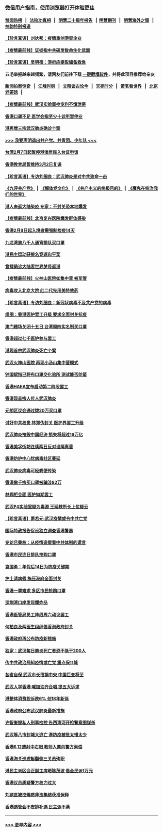 ### [微信用户指南，使用浏览器打开体验更佳](https://github.com/gfw-breaker/banned-news1/blob/master/indexes/wechat-guide.md?t=0)
#### [禁闻热榜](热点新闻.md?t=0)  &nbsp;&nbsp;|&nbsp;&nbsp; [法轮功真相](https://github.com/gfw-breaker/truth/blob/master/README.md?t=0) &nbsp;&nbsp;|&nbsp;&nbsp; [明慧二十周年报告](https://github.com/gfw-breaker/mh-reports/blob/master/README.md?t=0) &nbsp;&nbsp;|&nbsp;&nbsp;[明慧期刊](https://github.com/gfw-breaker/mh-qikan) &nbsp;&nbsp;|&nbsp;&nbsp; [明慧海外之窗](https://github.com/gfw-breaker/mh-news/blob/master/README.md?t=0) &nbsp;&nbsp;|&nbsp;&nbsp; [神韵特别报道](https://github.com/gfw-breaker/mh-news/blob/master/shenyun.md?t=0)
#### [【珍言真语】刘达邦：疫情重创港资企业](../pages/nsc415/n11854274.md?t=02090433) 
#### [【疫情最前线】证据指中共研发致命生化武器](../pages/nsc415/n11853087.md?t=02090433) 
#### [【珍言真语】吴明德：港府应提取储备救急](../pages/nsc415/n11852734.md?t=02090433) 
#### 五毛举报越来越频繁，请网友们前往下载 [一键翻墙软件](https://github.com/gfw-breaker/ssr-accounts)，并将此项目推荐给亲友
#### [新闻拍案惊奇](https://github.com/gfw-breaker/banned-news1/blob/master/pages/link4.md) &nbsp;&nbsp;|&nbsp;&nbsp; [江峰时刻](https://github.com/gfw-breaker/banned-news1/blob/master/pages/link4.md) &nbsp;&nbsp;|&nbsp;&nbsp; [文昭谈古论今](https://github.com/gfw-breaker/banned-news1/blob/master/pages/link4.md) &nbsp;&nbsp;|&nbsp;&nbsp; [天亮时分](https://github.com/gfw-breaker/banned-news1/blob/master/pages/link4.md) &nbsp;&nbsp;|&nbsp;&nbsp; [萧茗看世界](https://github.com/gfw-breaker/banned-news1/blob/master/pages/link4.md) &nbsp;&nbsp;|&nbsp;&nbsp; [北京老茶馆](https://github.com/gfw-breaker/banned-news1/blob/master/pages/link4.md) &nbsp;&nbsp;|&nbsp;&nbsp; 
#### [【疫情最前线】武汉实验室抢专利不慎泄密](../pages/nsc415/n11850310.md?t=02090433) 
#### [香港口罩不足 医学会指至少十诊所暂停业](../pages/nsc415/n11850301.md?t=02090433) 
#### [港再增三宗武汉肺炎确诊个案](../pages/nsc415/n11850328.md?t=02090433) 
#### [>>> 我要声明退出共产党、共青团、少年队 <<<](https://github.com/begood0513/goodnews/blob/master/quit/letter.md) 
#### [台湾2月7日起暂停港澳居民入台证申请](../pages/nsc415/n11850304.md?t=02090433) 
#### [香港教育局暂维持3月2日复课](../pages/nsc415/n11850260.md?t=02090433) 
#### [【珍言真语】专访刘细良：武汉肺炎是对中共致命一击](../pages/nsc415/n11849934.md?t=02090433) 
#### [《九评共产党》](https://github.com/begood0513/9ping.md/blob/master/README.md) &nbsp;|&nbsp; [《解体党文化》](../../../../jtdwh.md/blob/master/README.md)  &nbsp;|&nbsp; [《共产主义的终极目的》](../../../../gczydzjmd.md/blob/master/README.md) &nbsp;|&nbsp; [《魔鬼在统治我们的世界》](../../../../mgztzwmdsj.md/blob/master/README.md) 
#### [港人未返大陆染疫 专家：不封关恐本地爆发](../pages/nsc415/n11848021.md?t=02090433) 
#### [【疫情最前线】北京复兴医院爆发群体感染](../pages/nsc415/n11847626.md?t=02090433) 
#### [香港2月8日起入境者需强制检疫14天](../pages/nsc415/n11847658.md?t=02090433) 
#### [九龙湾逾八千人通宵排队买口罩](../pages/nsc415/n11847647.md?t=02090433) 
#### [港民主运动获提名竞逐和平奖](../pages/nsc415/n11847633.md?t=02090433) 
#### [曾载确诊大陆客世界梦号返港](../pages/nsc415/n11847608.md?t=02090433) 
#### [【疫情最前线】火神山医院如集中营 被军管](../pages/nsc415/n11847524.md?t=02090433) 
#### [病毒攻入北京大院 红二代先用美特效药](../pages/nsc415/n11847427.md?t=02090433) 
#### [【珍言真语】专访刘细良：新冠状病毒不及共产党的病毒](../pages/nsc415/n11847164.md?t=02090433) 
#### [组图：香港医护罢工升级 要求全面封关抗疫](../pages/nsc415/n11844107.md?t=02090433) 
#### [澳门赌场关闭十五日 台湾周四实名制买口罩](../pages/nsc415/n11845083.md?t=02090433) 
#### [香港超过七千医护参与罢工](../pages/nsc415/n11845051.md?t=02090433) 
#### [港现首宗武汉肺炎死亡个案](../pages/nsc415/n11844998.md?t=02090433) 
#### [武汉火神山医院 再现小汤山集中营模式](../pages/nsc415/n11844763.md?t=02090433) 
#### [钟国斌指已将布口罩交化验所 测试能否防菌](../pages/nsc415/n11842783.md?t=02090433) 
#### [香港HAEA宣布启动第二阶段罢工](../pages/nsc415/n11842723.md?t=02090433) 
#### [香港现首宗人传人武汉肺炎](../pages/nsc415/n11842766.md?t=02090433) 
#### [元朗区议会通过拨20万买口罩](../pages/nsc415/n11842754.md?t=02090433) 
#### [讨好中共权贵 林郑伪封关 医护界罢工升级](../pages/nsc415/n11842359.md?t=02090433) 
#### [武汉肺炎摧毁中国经济 损失将超过16万亿](../pages/nsc415/n11839723.md?t=02090433) 
#### [香港美孚街坊连续两日反对设隔离营](../pages/nsc415/n11839962.md?t=02090433) 
#### [香港防护中心忧病毒社区蔓延](../pages/nsc415/n11839933.md?t=02090433) 
#### [武汉肺炎病毒可经粪便传染](../pages/nsc415/n11839939.md?t=02090433) 
#### [香港逾千宗买口罩被骗涉82万](../pages/nsc415/n11839914.md?t=02090433) 
#### [林郑拒会面 医护如期罢工](../pages/nsc415/n11839892.md?t=02090433) 
#### [武汉P4实验室疑为毒源 王延轶所长上位疑云](../pages/nsc415/n11835543.md?t=02090433) 
#### [【珍言真语】萧若元:武汉疫情或令中共亡党](../pages/nsc415/n11829394.md?t=02090433) 
#### [国际特赦报告促设独立调查香港警暴](../pages/nsc415/n11833845.md?t=02090433) 
#### [专访吕秉权：从疫情造假看中共体制的谎言](../pages/nsc415/n11833813.md?t=02090433) 
#### [香港市民连日排队抢购口罩](../pages/nsc415/n11833794.md?t=02090433) 
#### [袁国勇：年假后14日为防疫关键期](../pages/nsc415/n11831088.md?t=02090433) 
#### [护士请病假 施压港府全面封关](../pages/nsc415/n11831030.md?t=02090433) 
#### [香港一罩难求 多区市民抢购口罩](../pages/nsc415/n11831002.md?t=02090433) 
#### [深圳湾口岸发现爆炸品](../pages/nsc415/n11828802.md?t=02090433) 
#### [香港医管局员工阵线周六动议罢工](../pages/nsc415/n11828762.md?t=02090433) 
#### [何柏良及两医生组织倡香港政府封关](../pages/nsc415/n11828749.md?t=02090433) 
#### [香港政府再公布防疫新措施](../pages/nsc415/n11828716.md?t=02090433) 
#### [独家：武汉每日肺炎死亡者恐不低于200人](../pages/nsc415/n11828240.md?t=02090433) 
#### [传中共政治局知疫情或亡党 重点保11城](../pages/nsc415/n11828145.md?t=02090433) 
#### [各省自保 武汉市长甩锅中央 中国巨变将至](../pages/nsc415/n11828021.md?t=02090433) 
#### [武汉人学香港 喊加油齐合唱 提五大诉求](../pages/nsc415/n11827046.md?t=02090433) 
#### [港整体消费投诉跌6% 创18年新低](../pages/nsc415/n11817280.md?t=02090433) 
#### [香港政府公布武汉肺炎最新措施](../pages/nsc415/n11817152.md?t=02090433) 
#### [许智峯提私人刑事检控 告西湾河开枪警意图谋杀](../pages/nsc415/n11817132.md?t=02090433) 
#### [武汉等八市封城大逃亡 港防疫被批太慢太少](../pages/nsc415/n11817058.md?t=02090433) 
#### [香港6.12遭射中右眼 教师入禀向警方索偿](../pages/nsc415/n11814678.md?t=02090433) 
#### [香港海关巡逻艇翻侧三关员殉职](../pages/nsc415/n11814604.md?t=02090433) 
#### [港民主派区会正副主席晤陈茂波 倡全民派1万元](../pages/nsc415/n11814582.md?t=02090433) 
#### [香港议员质疑警方权力过大](../pages/nsc415/n11814560.md?t=02090433) 
#### [刘颕匡被控煽惑非法集结获准保释](../pages/nsc415/n11811727.md?t=02090433) 
#### [香港选管会不安排补选 民主派不满](../pages/nsc415/n11811691.md?t=02090433) 

----
#### [ >>> 更早内容 <<< ](../indexes/nsc415-earlier.md)
